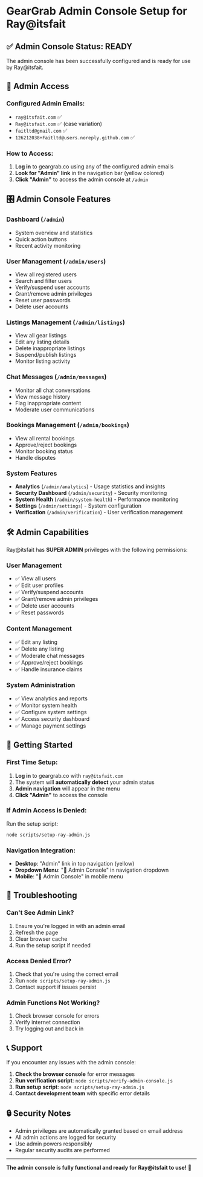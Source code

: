 # GearGrab Admin Console Setup for Ray@itsfait

## ✅ Admin Console Status: READY

The admin console has been successfully configured and is ready for use by Ray@itsfait.

## 🔑 Admin Access

### Configured Admin Emails:
- `ray@itsfait.com` ✅
- `Ray@itsfait.com` ✅ (case variation)
- `faitltd@gmail.com` ✅
- `126212038+Faitltd@users.noreply.github.com` ✅

### How to Access:
1. **Log in** to geargrab.co using any of the configured admin emails
2. **Look for "Admin" link** in the navigation bar (yellow colored)
3. **Click "Admin"** to access the admin console at `/admin`

## 🎛️ Admin Console Features

### Dashboard (`/admin`)
- System overview and statistics
- Quick action buttons
- Recent activity monitoring

### User Management (`/admin/users`)
- View all registered users
- Search and filter users
- Verify/suspend user accounts
- Grant/remove admin privileges
- Reset user passwords
- Delete user accounts

### Listings Management (`/admin/listings`)
- View all gear listings
- Edit any listing details
- Delete inappropriate listings
- Suspend/publish listings
- Monitor listing activity

### Chat Messages (`/admin/messages`)
- Monitor all chat conversations
- View message history
- Flag inappropriate content
- Moderate user communications

### Bookings Management (`/admin/bookings`)
- View all rental bookings
- Approve/reject bookings
- Monitor booking status
- Handle disputes

### System Features
- **Analytics** (`/admin/analytics`) - Usage statistics and insights
- **Security Dashboard** (`/admin/security`) - Security monitoring
- **System Health** (`/admin/system-health`) - Performance monitoring
- **Settings** (`/admin/settings`) - System configuration
- **Verification** (`/admin/verification`) - User verification management

## 🛠️ Admin Capabilities

Ray@itsfait has **SUPER ADMIN** privileges with the following permissions:

### User Management
- ✅ View all users
- ✅ Edit user profiles
- ✅ Verify/suspend accounts
- ✅ Grant/remove admin privileges
- ✅ Delete user accounts
- ✅ Reset passwords

### Content Management
- ✅ Edit any listing
- ✅ Delete any listing
- ✅ Moderate chat messages
- ✅ Approve/reject bookings
- ✅ Handle insurance claims

### System Administration
- ✅ View analytics and reports
- ✅ Monitor system health
- ✅ Configure system settings
- ✅ Access security dashboard
- ✅ Manage payment settings

## 🚀 Getting Started

### First Time Setup:
1. **Log in** to geargrab.co with `ray@itsfait.com`
2. The system will **automatically detect** your admin status
3. **Admin navigation** will appear in the menu
4. **Click "Admin"** to access the console

### If Admin Access is Denied:
Run the setup script:
```bash
node scripts/setup-ray-admin.js
```

### Navigation Integration:
- **Desktop**: "Admin" link in top navigation (yellow)
- **Dropdown Menu**: "🔧 Admin Console" in navigation dropdown
- **Mobile**: "🔧 Admin Console" in mobile menu

## 🔧 Troubleshooting

### Can't See Admin Link?
1. Ensure you're logged in with an admin email
2. Refresh the page
3. Clear browser cache
4. Run the setup script if needed

### Access Denied Error?
1. Check that you're using the correct email
2. Run `node scripts/setup-ray-admin.js`
3. Contact support if issues persist

### Admin Functions Not Working?
1. Check browser console for errors
2. Verify internet connection
3. Try logging out and back in

## 📞 Support

If you encounter any issues with the admin console:

1. **Check the browser console** for error messages
2. **Run verification script**: `node scripts/verify-admin-console.js`
3. **Run setup script**: `node scripts/setup-ray-admin.js`
4. **Contact development team** with specific error details

## 🔒 Security Notes

- Admin privileges are automatically granted based on email address
- All admin actions are logged for security
- Use admin powers responsibly
- Regular security audits are performed

---

**The admin console is fully functional and ready for Ray@itsfait to use!** 🎉
